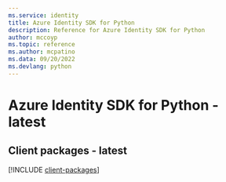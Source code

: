 ```yaml
---
ms.service: identity
title: Azure Identity SDK for Python
description: Reference for Azure Identity SDK for Python
author: mccoyp
ms.topic: reference
ms.author: mcpatino
ms.data: 09/20/2022
ms.devlang: python
---
```

# Azure Identity SDK for Python - latest

## Client packages - latest
[!INCLUDE [client-packages](identity-client-index.md)]